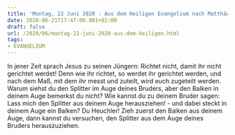 ```yaml
---
title: 'Montag, 22 Juni 2020 : Aus dem Heiligen Evangelium nach Matthäus - Mt 7,1-5.'
date: 2020-06-21T17:47:00.001+02:00
draft: false
url: /2020/06/montag-22-juni-2020-aus-dem-heiligen.html
tags: 
- EVANGELIUM
---
```


In jener Zeit sprach Jesus zu seinen Jüngern: Richtet nicht, damit ihr nicht gerichtet werdet! Denn wie ihr richtet, so werdet ihr gerichtet werden, und nach dem Maß, mit dem ihr messt und zuteilt, wird euch zugeteilt werden. Warum siehst du den Splitter im Auge deines Bruders, aber den Balken in deinem Auge bemerkst du nicht? Wie kannst du zu deinem Bruder sagen: Lass mich den Splitter aus deinem Auge herausziehen! - und dabei steckt in deinem Auge ein Balken? Du Heuchler! Zieh zuerst den Balken aus deinem Auge, dann kannst du versuchen, den Splitter aus dem Auge deines Bruders herauszuziehen.